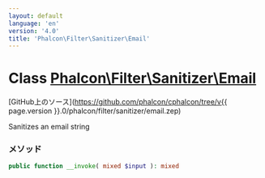 ```yaml
---
layout: default
language: 'en'
version: '4.0'
title: 'Phalcon\Filter\Sanitizer\Email'
---
```


# Class [Phalcon\Filter\Sanitizer\Email](Phalcon_Filter_Sanitizer_Email)

[GitHub上のソース](https://github.com/phalcon/cphalcon/tree/v{{ page.version }}.0/phalcon/filter/sanitizer/email.zep)

Sanitizes an email string

### メソッド

```php
public function __invoke( mixed $input ): mixed
```